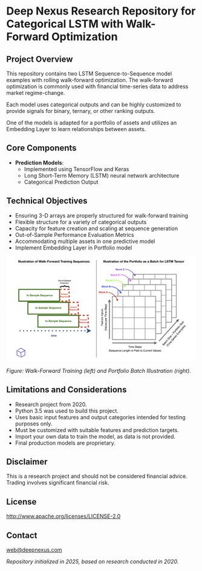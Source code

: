 # Deep Nexus Research Repository for Categorical LSTM with Walk-Forward Optimization

## Project Overview

This repository contains two LSTM Sequence-to-Sequence model examples with rolling walk-forward optimization. The walk-forward optimization is commonly used with financial time-series data to address market regime-change. 

Each model uses categorical outputs and can be highly customized to provide signals for binary, ternary, or other ranking outputs.

One of the models is adapted for a portfolio of assets and utilizes an Embedding Layer to learn relationships between assets.

## Core Components

- **Prediction Models**:
  - Implemented using TensorFlow and Keras
  - Long Short-Term Memory (LSTM) neural network architecture
  - Categorical Prediction Output

## Technical Objectives

- Ensuring 3-D arrays are properly structured for walk-forward training
- Flexible structure for a variety of categorical outputs
- Capacity for feature creation and scaling at sequence generation
- Out-of-Sample Performance Evaluation Metrics
- Accommodating multiple assets in one predictive model
- Implement Embedding Layer in Portfolio model

 ![Walk-Forward and Tensor Illustration](walk_forward_and_tensor_image.png)

*Figure: Walk-Forward Training (left) and Portfolio Batch Illustration (right).* 

## Limitations and Considerations

- Research project from 2020.
- Python 3.5 was used to build this project.
- Uses basic input features and output categories intended for testing purposes only.
- Must be customized with suitable features and prediction targets.
- Import your own data to train the model, as data is not provided.
- Final production models are proprietary.

## Disclaimer
This is a research project and should not be considered financial advice. Trading involves significant financial risk.

## License
http://www.apache.org/licenses/LICENSE-2.0

## Contact
web@deepnexus.com

_Repository initialized in 2025, based on research conducted in 2020._
